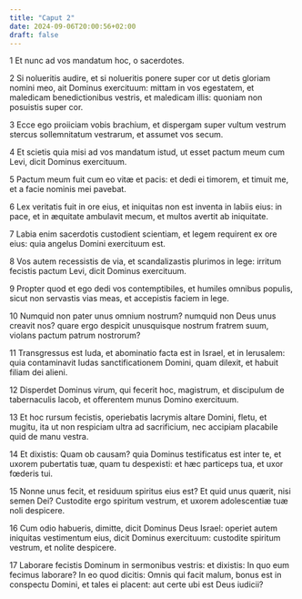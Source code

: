 ```yaml
---
title: "Caput 2"
date: 2024-09-06T20:00:56+02:00
draft: false
---
```



1 Et nunc ad vos mandatum hoc, o sacerdotes.

2 Si nolueritis audire, et si nolueritis ponere super cor ut detis gloriam nomini meo, ait Dominus exercituum: mittam in vos egestatem, et maledicam benedictionibus vestris, et maledicam illis: quoniam non posuistis super cor.

3 Ecce ego proiiciam vobis brachium, et dispergam super vultum vestrum stercus sollemnitatum vestrarum, et assumet vos secum.

4 Et scietis quia misi ad vos mandatum istud, ut esset pactum meum cum Levi, dicit Dominus exercituum.

5 Pactum meum fuit cum eo vitæ et pacis: et dedi ei timorem, et timuit me, et a facie nominis mei pavebat.

6 Lex veritatis fuit in ore eius, et iniquitas non est inventa in labiis eius: in pace, et in æquitate ambulavit mecum, et multos avertit ab iniquitate.

7 Labia enim sacerdotis custodient scientiam, et legem requirent ex ore eius: quia angelus Domini exercituum est.

8 Vos autem recessistis de via, et scandalizastis plurimos in lege: irritum fecistis pactum Levi, dicit Dominus exercituum.

9 Propter quod et ego dedi vos contemptibiles, et humiles omnibus populis, sicut non servastis vias meas, et accepistis faciem in lege.

10 Numquid non pater unus omnium nostrum? numquid non Deus unus creavit nos? quare ergo despicit unusquisque nostrum fratrem suum, violans pactum patrum nostrorum?

11 Transgressus est Iuda, et abominatio facta est in Israel, et in Ierusalem: quia contaminavit Iudas sanctificationem Domini, quam dilexit, et habuit filiam dei alieni.

12 Disperdet Dominus virum, qui fecerit hoc, magistrum, et discipulum de tabernaculis Iacob, et offerentem munus Domino exercituum.

13 Et hoc rursum fecistis, operiebatis lacrymis altare Domini, fletu, et mugitu, ita ut non respiciam ultra ad sacrificium, nec accipiam placabile quid de manu vestra.

14 Et dixistis: Quam ob causam? quia Dominus testificatus est inter te, et uxorem pubertatis tuæ, quam tu despexisti: et hæc particeps tua, et uxor fœderis tui.

15 Nonne unus fecit, et residuum spiritus eius est? Et quid unus quærit, nisi semen Dei? Custodite ergo spiritum vestrum, et uxorem adolescentiæ tuæ noli despicere.

16 Cum odio habueris, dimitte, dicit Dominus Deus Israel: operiet autem iniquitas vestimentum eius, dicit Dominus exercituum: custodite spiritum vestrum, et nolite despicere.

17 Laborare fecistis Dominum in sermonibus vestris: et dixistis: In quo eum fecimus laborare? In eo quod dicitis: Omnis qui facit malum, bonus est in conspectu Domini, et tales ei placent: aut certe ubi est Deus iudicii?

